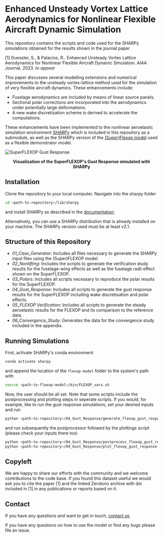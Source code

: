 # Enhanced Unsteady Vortex Lattice Aerodynamics for Nonlinear Flexible Aircraft Dynamic Simulation

This repository contains the scripts and code used for the SHARPy simulations obtained for the results shown in the journal paper

[1] Duessler, S., & Palacios, R.. Enhanced Unsteady Vortex Lattice Aerodynamics for Nonlinear Flexible Aircraft Dynamic Simulation. AIAA Journal, 2023. *to appear*

This paper discusses several modelling extensions and numerical improvements to the unsteady vortex-lattice method used for the simulation of very flexible aircraft dynamics.  These enhancements include:
* Fuselage aerodynamics are included by means of linear source panels.
* Sectional polar corrections are incorporated into the aerodynamics under potentially large deformations.
* A new wake discretization scheme is derived to accelerate the computations.

These enhancements have been implemented to the nonlinear aeroelastic simulation environment [SHARPy](http://github.com/imperialcollegelondon/sharpy) which is included in this repository as a submodule, as well as the SHARPy version of the [(Super)Flexop model](http://github.com/sduess/flexop_model) used as a flexible demonstrator model.

![SuperFLEXOP Gust Response](https://github.com/sduess/Enhanced_UVLM_nonlinear_aeroelastic/assets/72152433/300812c3-ade5-4904-b8ca-a0cbe4e2a561)
<p align="center">
<strong>Visualization of the SuperFLEXOP's Gust Response simulated with SHARPy</strong>
</p>

## Installation

Clone the repository to your local computer. Navigate into the sharpy folder 
```bash
cd <path-to-repository>/lib/sharpy
```
and install SHARPy as described in the [documentation](https://ic-sharpy.readthedocs.io/en/latest/content/installation.html). 

Alternatively, you can use a SHARPy distribution that is already installed on your machine. The SHARPy version used must be at least v2.1.

## Structure of this Repository

* _01_Case_Generator_: Includes all files necessary to generate the SHARPy input files using the (Super)FLEXOP model.
* _02_Nonlifting_: Includes the scripts to generate the verification study results for the fuselage-wing effects as well as the fuselage radii effect shown on the SuperFLEXOP.
* _03_Polars_: Includes all scripts necessary to reproduce the polar results for the SuperFLEXOP.
* _04_Gust_Response_: Includes all scripts to generate the gust response results for the SuperFLEXOP including wake discretisation and polar effects.
* _05_FLEXOP Verification_: Includes all scripts to generate the steady aeroelastic results for the FLEXOP and its comparison to the reference data.
* _06_Convergence_Study_: Generates the data for the convergence study included in the appendix.
## Running Simulations
First, activate SHARPy's conda environment 
```bash
conda activate sharpy
```
and append the location of the `flexop-model` folder to the system's path with
```bash
source <path-to-flexop-model>/bin/FLEXOP_vars.sh
```
Now, the user should be all set. Note that some scripts include the postprocessing and plotting steps in seperate scripts. If you would, for example, like to run the gust response simulations, set your desired inputs and run 
```bash
python <path-to-repository>/04_Gust_Response/generate_flexop_gust_response.py
```
and run subsequently the postprocessor followed by the plottings script (please check your inputs there too)
```bash
python <path-to-repository>/04_Gust_Response/postprocess_flexop_gust_response.py
python <path-to-repository>/04_Gust_Response/plot_flexop_gust_response.py
```
## Copyleft

We are happy to share our efforts with the community and we welcome contributions to the code base. If you found this dataset useful we would ask you to cite the paper [1] and the linked Zendono archive with doi included in [1] in any publications or reports based on it.

## Contact

If you have any questions and want to get in touch, 
[contact us](https://www.imperial.ac.uk/aeroelastics/people/duessler/).

If you have any questions on how to use the model or find any bugs please file an issue. 

